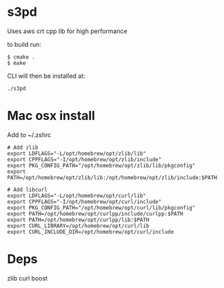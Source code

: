 # s3pd 
Uses aws crt cpp lib for high performance

to build run:
```
$ cmake .
$ make
```

CLI will then be installed at:
```
./s3pd
```

# Mac osx  install
Add to ~/.zshrc
```
# Add zlib
export LDFLAGS="-L/opt/homebrew/opt/zlib/lib"
export CPPFLAGS="-I/opt/homebrew/opt/zlib/include"
export PKG_CONFIG_PATH="/opt/homebrew/opt/zlib/lib/pkgconfig"
export PATH=/opt/homebrew/opt/zlib/lib:/opt/homebrew/opt/zlib/include:$PATH

# Add libcurl
export LDFLAGS="-L/opt/homebrew/opt/curl/lib"
export CPPFLAGS="-I/opt/homebrew/opt/curl/include"
export PKG_CONFIG_PATH="/opt/homebrew/opt/curl/lib/pkgconfig"
export PATH=/opt/homebrew/opt/curlpp/include/curlpp:$PATH
export PATH=/opt/homebrew/opt/curlpp/lib:$PATH
export CURL_LIBRARY=/opt/homebrew/opt/curl/lib
export CURL_INCLUDE_DIR=/opt/homebrew/opt/curl/include
```

# Deps
zlib
curl
boost
